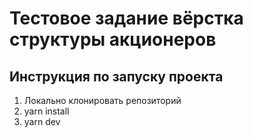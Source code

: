 # Тестовое задание вёрстка структуры акционеров

## Инструкция по запуску проекта

1. Локально клонировать репозиторий
2. yarn install
3. yarn dev
